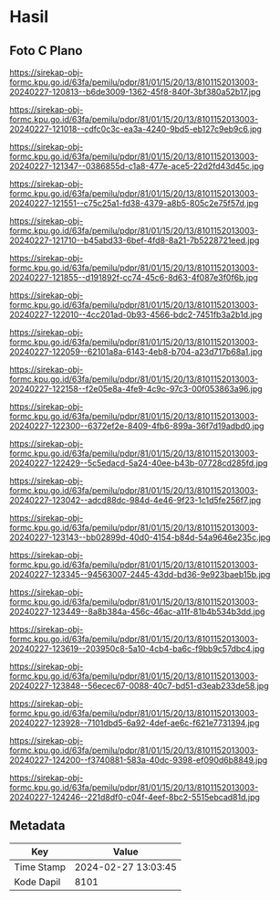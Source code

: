 # Hasil

## Foto C Plano

https://sirekap-obj-formc.kpu.go.id/63fa/pemilu/pdpr/81/01/15/20/13/8101152013003-20240227-120813--b6de3009-1362-45f8-840f-3bf380a52b17.jpg

https://sirekap-obj-formc.kpu.go.id/63fa/pemilu/pdpr/81/01/15/20/13/8101152013003-20240227-121018--cdfc0c3c-ea3a-4240-9bd5-eb127c9eb9c6.jpg

https://sirekap-obj-formc.kpu.go.id/63fa/pemilu/pdpr/81/01/15/20/13/8101152013003-20240227-121347--0386855d-c1a8-477e-ace5-22d2fd43d45c.jpg

https://sirekap-obj-formc.kpu.go.id/63fa/pemilu/pdpr/81/01/15/20/13/8101152013003-20240227-121551--c75c25a1-fd38-4379-a8b5-805c2e75f57d.jpg

https://sirekap-obj-formc.kpu.go.id/63fa/pemilu/pdpr/81/01/15/20/13/8101152013003-20240227-121710--b45abd33-6bef-4fd8-8a21-7b5228721eed.jpg

https://sirekap-obj-formc.kpu.go.id/63fa/pemilu/pdpr/81/01/15/20/13/8101152013003-20240227-121855--d191892f-cc74-45c6-8d63-4f087e3f0f6b.jpg

https://sirekap-obj-formc.kpu.go.id/63fa/pemilu/pdpr/81/01/15/20/13/8101152013003-20240227-122010--4cc201ad-0b93-4566-bdc2-7451fb3a2b1d.jpg

https://sirekap-obj-formc.kpu.go.id/63fa/pemilu/pdpr/81/01/15/20/13/8101152013003-20240227-122059--62101a8a-6143-4eb8-b704-a23d717b68a1.jpg

https://sirekap-obj-formc.kpu.go.id/63fa/pemilu/pdpr/81/01/15/20/13/8101152013003-20240227-122158--f2e05e8a-4fe9-4c9c-97c3-00f053863a96.jpg

https://sirekap-obj-formc.kpu.go.id/63fa/pemilu/pdpr/81/01/15/20/13/8101152013003-20240227-122300--6372ef2e-8409-4fb6-899a-36f7d19adbd0.jpg

https://sirekap-obj-formc.kpu.go.id/63fa/pemilu/pdpr/81/01/15/20/13/8101152013003-20240227-122429--5c5edacd-5a24-40ee-b43b-07728cd285fd.jpg

https://sirekap-obj-formc.kpu.go.id/63fa/pemilu/pdpr/81/01/15/20/13/8101152013003-20240227-123042--adcd88dc-984d-4e46-9f23-1c1d5fe256f7.jpg

https://sirekap-obj-formc.kpu.go.id/63fa/pemilu/pdpr/81/01/15/20/13/8101152013003-20240227-123143--bb02899d-40d0-4154-b84d-54a9646e235c.jpg

https://sirekap-obj-formc.kpu.go.id/63fa/pemilu/pdpr/81/01/15/20/13/8101152013003-20240227-123345--94563007-2445-43dd-bd36-9e923baeb15b.jpg

https://sirekap-obj-formc.kpu.go.id/63fa/pemilu/pdpr/81/01/15/20/13/8101152013003-20240227-123449--8a8b384a-456c-46ac-a11f-81b4b534b3dd.jpg

https://sirekap-obj-formc.kpu.go.id/63fa/pemilu/pdpr/81/01/15/20/13/8101152013003-20240227-123619--203950c8-5a10-4cb4-ba6c-f9bb9c57dbc4.jpg

https://sirekap-obj-formc.kpu.go.id/63fa/pemilu/pdpr/81/01/15/20/13/8101152013003-20240227-123848--56ecec67-0088-40c7-bd51-d3eab233de58.jpg

https://sirekap-obj-formc.kpu.go.id/63fa/pemilu/pdpr/81/01/15/20/13/8101152013003-20240227-123928--7101dbd5-6a92-4def-ae6c-f621e7731394.jpg

https://sirekap-obj-formc.kpu.go.id/63fa/pemilu/pdpr/81/01/15/20/13/8101152013003-20240227-124200--f3740881-583a-40dc-9398-ef090d6b8849.jpg

https://sirekap-obj-formc.kpu.go.id/63fa/pemilu/pdpr/81/01/15/20/13/8101152013003-20240227-124246--221d8df0-c04f-4eef-8bc2-5515ebcad81d.jpg


## Metadata

| Key        | Value               |
| ---------- | ------------------- |
| Time Stamp | 2024-02-27 13:03:45 |
| Kode Dapil | 8101                |



